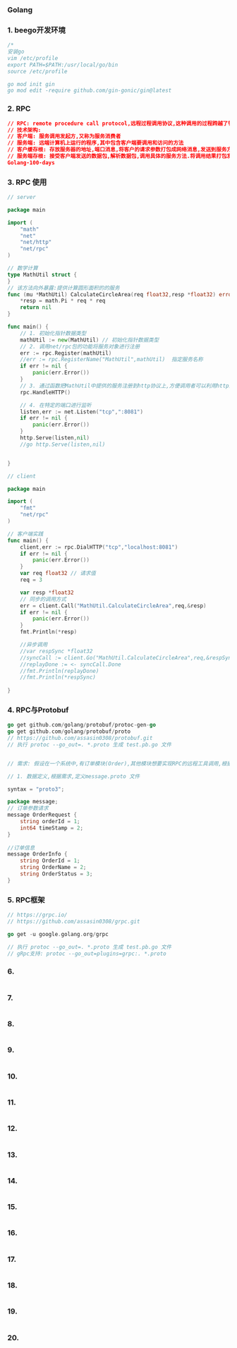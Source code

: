 ### Golang

### 1. beego开发环境

```go
/*
安装go
vim /etc/profile
export PATH=$PATH:/usr/local/go/bin
source /etc/profile

go mod init gin
go mod edit -require github.com/gin-gonic/gin@latest
```

### 2.  RPC

```json
// RPC: remote procedure call protocol,远程过程调用协议,这种调用的过程跨越了物理服务器的限制,在网络中完成,再调用过程中,本地程序等待返回结果,知道远程程序执行结束,将结果返回到本地,最终完成一次完整的调用.远程过程调用指的是调用远程服务器上的程序的方法的整个过程.
// 技术架构:
// 客户端: 服务调用发起方,又称为服务消费者
// 服务端: 远端计算机上运行的程序,其中包含客户端要调用和访问的方法
// 客户缓存根: 存放服务器的地址,端口消息,将客户的请求参数打包成网络消息,发送到服务方,接受服务方返回的数据包.该段程序运行在客户端.
// 服务端存根: 接受客户端发送的数据包,解析数据包,调用具体的服务方法.将调用结果打包发送给客户端一方.该段程序运行在服务端.
Golang-100-days
```

### 3.  RPC 使用

```go
// server

package main

import (
	"math"
	"net"
	"net/http"
	"net/rpc"
)

// 数学计算
type MathUtil struct {
}
// 该方法向外暴露:提供计算圆形面积的的服务
func (mu *MathUtil) CalculateCircleArea(req float32,resp *float32) error {
	*resp = math.Pi * req * req
	return nil
}

func main() {
	// 1. 初始化指针数据类型
	mathUtil := new(MathUtil) // 初始化指针数据类型
	// 2. 调用net/rpc包的功能将服务对象进行注册
	err := rpc.Register(mathUtil)
    //err := rpc.RegisterName("MathUtil",mathUtil)  指定服务名称
	if err != nil {
		panic(err.Error())
	}
	// 3. 通过函数把MathUtil中提供的服务注册到http协议上,方便调用者可以利用http的方法进行数据传递
	rpc.HandleHTTP()

	// 4. 在特定的端口进行监听
	listen,err := net.Listen("tcp",":8081")
	if err != nil {
		panic(err.Error())
	}
    http.Serve(listen,nil)
    //go http.Serve(listen,nil)


}

```

```go
// client

package main

import (
	"fmt"
	"net/rpc"
)

// 客户端实践
func main() {
	client,err := rpc.DialHTTP("tcp","localhost:8081")
	if err != nil {
		panic(err.Error())
	}
	var req float32 // 请求值
	req = 3

	var resp *float32
    // 同步的调用方式
	err = client.Call("MathUtil.CalculateCircleArea",req,&resp)
	if err != nil {
		panic(err.Error())
	}
	fmt.Println(*resp)

	//异步调用
	//var respSync *float32
	//syncCall := client.Go("MathUtil.CalculateCircleArea",req,&respSync,nil)
	//replayDone := <- syncCall.Done
	//fmt.Println(replayDone)
	//fmt.Println(*respSync)
	
}

```

### 4. RPC与Protobuf

```go
go get github.com/golang/protobuf/protoc-gen-go
go get github.com/golang/protobuf/proto
// https://github.com/assasin0308/protobuf.git
// 执行 protoc --go_out=. *.proto 生成 test.pb.go 文件


// 需求: 假设在一个系统中,有订单模块(Order),其他模块想要实现RPC的远程工具调用,根据订单ID和时间戳可以获取订单信息.如果查询获取成功就返回相应的订单信息,如果查询不到返回失败信息.

// 1. 数据定义,根据需求,定义message.proto 文件

syntax = "proto3";

package message;
// 订单参数请求
message OrderRequest {
    string orderId = 1;
    int64 timeStamp = 2;
}
        
//订单信息
message OrderInfo {
    string OrderId = 1;
    string OrderName = 2;
    string OrderStatus = 3;
}

```

### 5. RPC框架

```go
// https://grpc.io/
// https://github.com/assasin0308/grpc.git

go get -u google.golang.org/grpc

// 执行 protoc --go_out=. *.proto 生成 test.pb.go 文件
// gRpc支持: protoc --go_out=plugins=grpc:. *.proto
```

### 6. 

```go

```

### 7. 

```go

```

### 8. 

```go

```

### 9. 

```go

```

### 10. 

```go

```

### 11. 

```go

```

### 12. 

```go

```

### 13. 

```go

```

### 14. 

```go

```

### 15. 

```go

```

### 16. 

```go

```

### 17. 

```go

```

### 18. 

```go

```

### 19. 

```go

```

### 20. 